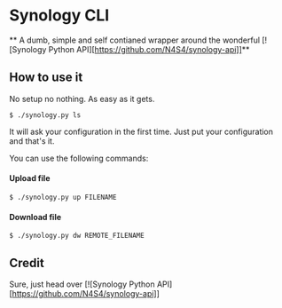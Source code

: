 # Synology CLI
** A dumb, simple and self contianed wrapper around the wonderful [![Synology Python API][https://github.com/N4S4/synology-api]]**

## How to use it

No setup no nothing. As easy as it gets.

```
$ ./synology.py ls
```

It will ask your configuration in the first time. Just put your configuration and that's it.

You can use the following commands:

#### Upload file

```
$ ./synology.py up FILENAME
```

#### Download file

```
$ ./synology.py dw REMOTE_FILENAME
```

## Credit

Sure, just head over [![Synology Python API][https://github.com/N4S4/synology-api]]
